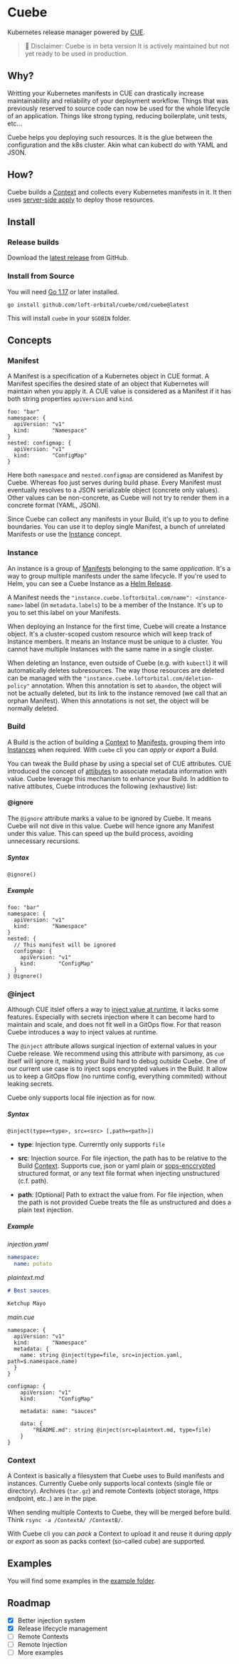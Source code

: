 # Cuebe

Kubernetes release manager powered by [CUE](https://cuelang.org/).

> 🚧 Disclaimer:
> Cuebe is in beta version
> It is actively maintained but not yet ready to be used in production.

## Why?

Writting your Kubernetes manifests in CUE can drastically increase maintainability
and reliability of your deployment workflow.
Things that was previously reserved to source code
can now be used for the whole lifecycle of an application.
Things like strong typing, reducing boilerplate, unit tests, etc...

Cuebe helps you deploying such resources.
It is the glue between the configuration and the k8s cluster.
Akin what can kubectl do with YAML and JSON.

## How?

Cuebe builds a [Context](#context) and collects every Kubernetes manifests in it.
It then uses [server-side apply](https://kubernetes.io/docs/reference/using-api/server-side-apply/)
to deploy those resources.

## Install

### Release builds

Download the [latest release](https://github.com/loft-orbital/cuebe/releases/latest) from GitHub.

### Install from Source

You will need [Go 1.17](https://go.dev/doc/install) or later installed.

```shell
go install github.com/loft-orbital/cuebe/cmd/cuebe@latest
```

This will install `cuebe` in your `$GOBIN` folder.

## Concepts

### Manifest

A Manifest is a specification of a Kubernetes object in CUE format.
A Manifest specifies the desired state of an object that Kubernetes will maintain when you apply it.
A CUE value is considered as a Manifest if it has both string properties `apiVersion` and `kind`.

```cue
foo: "bar"
namespace: {
  apiVersion: "v1"
  kind:       "Namespace"
}
nested: configmap: {
  apiVersion: "v1"
  kind:       "ConfigMap"
}
```

Here both `namespace` and `nested.configmap` are considered as Manifest by Cuebe.
Whereas foo just serves during build phase.
Every Manifest must eventually resolves to a JSON serializable object (concrete only values).
Other values can be non-concrete, as Cuebe will not try to render them in a concrete format (YAML, JSON).

Since Cuebe can collect any manifests in your Build, it's up to you to define boundaries.
You can use it to deploy single Manifest, a bunch of unrelated Manifests or use the [Instance](#instance) concept.

### Instance

An instance is a group of [Manifests](#manifest) belonging to the same _application_.
It's a way to group multiple manifests under the same lifecycle.
If you're used to Helm, you can see a Cuebe Instance as a [Helm Release](https://helm.sh/docs/intro/using_helm/#three-big-concepts).

A Manifest needs the `"instance.cuebe.loftorbital.com/name": <instance-name>` label (in `metadata.labels`) to be a member of the _<instance-name>_ Instance.
It's up to you to set this label on your Manifests.

When deploying an Instance for the first time, Cuebe will create a Instance object.
It's a cluster-scoped custom resource which will keep track of Instance members.
It means an Instance must be unique to a cluster.
You cannot have multiple Instances with the same name in a single cluster.

When deleting an Instance, even outside of Cuebe (e.g. with `kubectl`) it will automatically deletes subresources.
The way those resources are deleted can be managed with the `"instance.cuebe.loftorbital.com/deletion-policy"` annotation.
When this annotation is set to `abandon`, the object will not be actually deleted, but its link to the instance removed (we call that an orphan Manifest).
When this annotations is not set, the object will be normally deleted.

### Build

A Build is the action of building a [Context](#context) to [Manifests](#manifest), grouping them into [Instances](#instance) when required.
With `cuebe` cli you can _apply_ or _export_ a Build.

You can tweak the Build phase by using a special set of CUE attributes.
CUE introduced the concept of [attibutes](https://cuelang.org/docs/references/spec/#attributes)
to associate metadata information with value.
Cuebe leverage this mechanism to enhance your Build.
In addition to native attibutes, Cuebe introduces the following (exhaustive) list:

#### @ignore

The `@ignore` attribute marks a value to be ignored by Cuebe.
It means Cuebe will not dive in this value.
Cuebe will hence ignore any Manifest under this value.
This can speed up the build process, avoiding unnecessary recursions.

##### Syntax

```cue
@ignore()
```

##### Example

```cue
foo: "bar"
namespace: {
  apiVersion: "v1"
  kind:       "Namespace"
}
nested: {
  // This manifest will be ignored
  configmap: {
    apiVersion: "v1"
    kind:       "ConfigMap"
  }
} @ignore()
```

### @inject

Although CUE itslef offers a way to [inject value at runtime](https://cuetorials.com/patterns/inject/),
it lacks some features.
Especially with secrets injection where it can become hard to maintain and scale, and does not fit well in a GitOps flow.
For that reason Cuebe introduces a way to inject values at runtime.

The `@inject` attribute allows surgical injection of external values in your Cuebe release.
We recommend using this attribute with parsimony, as `cue` itself will ignore it, making your Build hard to debug outside Cuebe.
One of our current use case is to inject sops encrypted values in the Build.
It allow us to keep a GitOps flow (no runtime config, everything commited) without leaking secrets.

Cuebe only supports local file injection as for now.

##### Syntax

```cue
@inject(type=<type>, src=<src> [,path=<path>])
```

- **type**: Injection type. Currerntly only supports `file`

- **src**: Injection source.
For file injection, the path has to be relative to the Build [Context](#context).
Supports cue, json or yaml plain or [sops-enccrypted](https://github.com/mozilla/sops) structured format,
or any text file format when injecting unstructured (c.f. path).

- **path**: [Optional] Path to extract the value from.
For file injection, when the path is not provided Cuebe treats the file as unstructured
and does a plain text injection.

##### Example

_injection.yaml_

```yaml
namespace:
  name: potato
```

_plaintext.md_

```md
# Best sauces

Ketchup Mayo
```

_main.cue_

```cue
namespace: {
  apiVersion: "v1"
  kind:       "Namespace"
  metadata: {
    name: string @inject(type=file, src=injection.yaml, path=$.namespace.name)
  }
}

configmap: {
	apiVersion: "v1"
	kind:       "ConfigMap"

	metadata: name: "sauces"

	data: {
		"README.md": string @inject(src=plaintext.md, type=file)
	}
}
```

### Context

A Context is basically a filesystem that Cuebe uses to Build manifests and instances.
Currently Cuebe only supports local contexts (single file or directory).
Archives (`tar.gz`) and remote Contexts (object storage, https endpoint, etc..) are in the pipe.

When sending multiple Contexts to Cuebe, they will be merged before build.
Think `rsync -a /ContextA/ /ContextB/`.

With Cuebe cli you can _pack_ a Context to upload it and reuse it during _apply_ or _export_ as soon as packs context (so-called cube) are supported.

## Examples

You will find some examples in the [example folder](https://github.com/loft-orbital/cuebe/tree/main/example).

## Roadmap

- [x] Better injection system
- [x] Release lifecycle management
- [ ] Remote Contexts
- [ ] Remote Injection
- [ ] More examples
